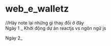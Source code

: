 # web_e_walletz
//Hãy note lại những gì thay đổi ở đây  
Ngày 1 _ Khởi động dự án reactjs vs ngôn ngữ js 


Ngày 2_ 
